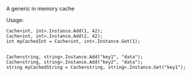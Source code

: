 <p>
    A generic in memory cache
</p>

<p>
    Usage:
</p>

```
Cache<int, int>.Instance.Add(1, 42);
Cache<int, int>.Instance.Add(2, 42);
int myCachedInt = Cache<int, int>.Instance.Get(1);


Cache<string, string>.Instance.Add("key1", "data");
Cache<string, string>.Instance.Add("key2", "data");
string myCachedString = Cache<string, string>.Instance.Get("key1");
```